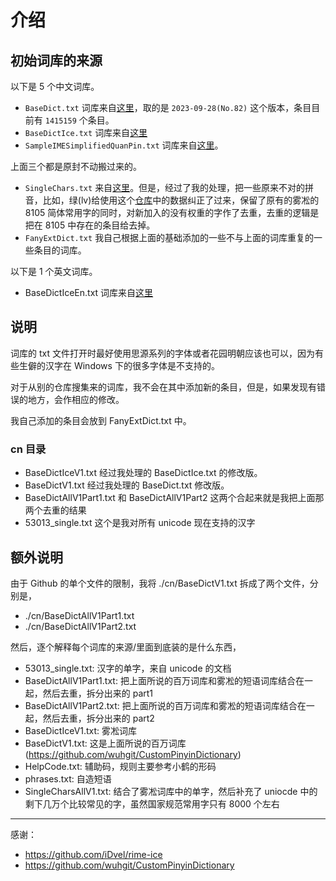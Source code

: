 # 介绍

## 初始词库的来源

以下是 5 个中文词库。

- `BaseDict.txt` 词库来自[这里](https://github.com/wuhgit/CustomPinyinDictionary)，取的是 `2023-09-28(No.82)` 这个版本，条目目前有 `1415159` 个条目。
- `BaseDictIce.txt` 词库来自[这里](https://github.com/iDvel/rime-ice)
- `SampleIMESimplifiedQuanPin.txt` 词库来自[这里](https://github.com/microsoft/Windows-classic-samples/tree/main/Samples/IME/cpp/SampleIME/Dictionary)。

上面三个都是原封不动搬过来的。

- `SingleChars.txt` 来自[这里](https://github.com/iDvel/rime-ice)。但是，经过了我的处理，把一些原来不对的拼音，比如，绿(lv)给使用这个[仓库](https://github.com/mozillazg/pinyin-data/blob/master/pinyin.txt)中的数据纠正了过来，保留了原有的雾凇的 8105 简体常用字的同时，对新加入的没有权重的字作了去重，去重的逻辑是把在 8105 中存在的条目给去掉。
- `FanyExtDict.txt` 我自己根据上面的基础添加的一些不与上面的词库重复的一些条目的词库。

以下是 1 个英文词库。

- BaseDictIceEn.txt 词库来自[这里](https://github.com/iDvel/rime-ice)

## 说明

词库的 txt 文件打开时最好使用思源系列的字体或者花园明朝应该也可以，因为有些生僻的汉字在 Windows 下的很多字体是不支持的。

对于从别的仓库搜集来的词库，我不会在其中添加新的条目，但是，如果发现有错误的地方，会作相应的修改。

我自己添加的条目会放到 FanyExtDict.txt 中。

### cn 目录

- BaseDictIceV1.txt 经过我处理的 BaseDictIce.txt 的修改版。
- BaseDictV1.txt 经过我处理的 BaseDict.txt 修改版。
- BaseDictAllV1Part1.txt 和 BaseDictAllV1Part2 这两个合起来就是我把上面那两个去重的结果
- 53013_single.txt 这个是我对所有 unicode 现在支持的汉字

## 额外说明

由于 Github 的单个文件的限制，我将 ./cn/BaseDictV1.txt 拆成了两个文件，分别是，

- ./cn/BaseDictAllV1Part1.txt
- ./cn/BaseDictAllV1Part2.txt

然后，逐个解释每个词库的来源/里面到底装的是什么东西，

- 53013_single.txt: 汉字的单字，来自 unicode 的文档       
- BaseDictAllV1Part1.txt: 把上面所说的百万词库和雾凇的短语词库结合在一起，然后去重，拆分出来的 part1
- BaseDictAllV1Part2.txt: 把上面所说的百万词库和雾凇的短语词库结合在一起，然后去重，拆分出来的 part2
- BaseDictIceV1.txt: 雾凇词库
- BaseDictV1.txt: 这是上面所说的百万词库(https://github.com/wuhgit/CustomPinyinDictionary)
- HelpCode.txt: 辅助码，规则主要参考小鹤的形码
- phrases.txt: 自造短语
- SingleCharsAllV1.txt: 结合了雾凇词库中的单字，然后补充了 uniocde 中的剩下几万个比较常见的字，虽然国家规范常用字只有 8000 个左右

---

感谢：

- <https://github.com/iDvel/rime-ice>
- <https://github.com/wuhgit/CustomPinyinDictionary>


